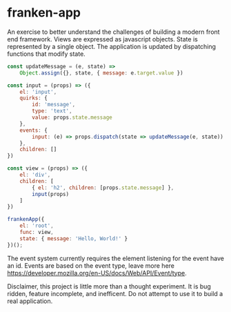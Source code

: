 # franken-app

An exercise to better understand the challenges of building a modern front end framework. Views are expressed as javascript objects. State is represented by a single object. The application is updated by dispatching functions that modify state.

```javascript
const updateMessage = (e, state) =>
    Object.assign({}, state, { message: e.target.value })

const input = (props) => ({
    el: 'input',
    quirks: {
        id: 'message',
        type: 'text',
        value: props.state.message
    },
    events: { 
        input: (e) => props.dispatch(state => updateMessage(e, state))
    },
    children: []
})

const view = (props) => ({
    el: 'div',
    children: [
        { el: 'h2', children: [props.state.message] },
        input(props)
    ]
})

frankenApp({
    el: 'root',
    func: view,
    state: { message: 'Hello, World!' }
})();
```

The event system currently requires the element listening for the event have an id. Events are based on the event type, leave more here https://developer.mozilla.org/en-US/docs/Web/API/Event/type.

Disclaimer, this project is little more than a thought experiment. It is bug ridden, feature incomplete, and inefficent. Do not attempt to use it to build a real application.